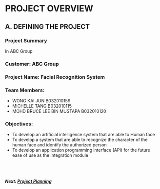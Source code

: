 # PROJECT OVERVIEW

## A. DEFINING THE PROJECT
###  Project Summary
In ABC Group
###  Customer: ABC Group 

### Project Name: Facial Recognition System

### Team Members: 
+ WONG KAI JUN B032010159
+ MICHELLE TANG B032010115
+ MOHD BRUCE LEE BIN MUSTAPA B032010120

### Objectives:
+ To develop an artificial intelligence system that are able to Human face
+ To develop a system that are able to recognize the character of the human face and identify the authorized person
+ To develop an application programming interface (API) for the future ease of use as the integration module

<br><br>
##### Next: [Project Planning](B-PROJECT_PLANNING.md)
